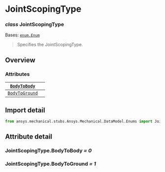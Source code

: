 # JointScopingType

### *class* JointScopingType

Bases: [`enum.Enum`](https://docs.python.org/3/library/enum.html#enum.Enum)

> Specifies the JointScopingType.

> <!-- !! processed by numpydoc !! -->

## Overview

### Attributes

| [`BodyToBody`](#JointScopingType.BodyToBody)     |    |
|--------------------------------------------------|----|
| [`BodyToGround`](#JointScopingType.BodyToGround) |    |

## Import detail

```python
from ansys.mechanical.stubs.Ansys.Mechanical.DataModel.Enums import JointScopingType
```

## Attribute detail

### JointScopingType.BodyToBody *= 0*

### JointScopingType.BodyToGround *= 1*
